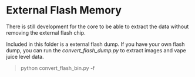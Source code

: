 # External Flash Memory
There is still development for the core to be able to extract the data without removing the external flash chip.

Included in this folder is a external flash dump. If you have your own flash dump, you can run the <i>convert_flash_dump.py</i> to extract images and vape juice level data.

>python convert_flash_bin.py -f <path-to-bin>